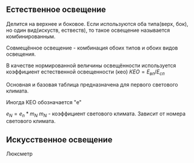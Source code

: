 ## Естественное освещение
Делится на верхнее и боковое.
Если используются оба типа(верх, бок), но один вид(искуств, ествеств), то такое освещение называется комбинированным.

Совмещённое освещение - комбинация обоих типов и обоих видов освещения.

В качестве нормированной величины освещённости используется коэффициент естественной освещенности (кео)
$КЕО = E_{вп}/E_{сп}$

Основная и базовая таблица предназначена для первого светового климата.

Иногда КЕО обозначается "e"

$e_N = e_n * m_N$
$m_N$ - коэффициент светового климата. Зависит от номера светового климата.

## Искусственное освещение
Люксметр